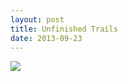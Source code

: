 ```yaml
---
layout: post
title: Unfinished Trails
date: 2013-09-23
---
```

![](https://farm9.staticflickr.com/8511/8424271077_1a4edf236c_c.jpg)